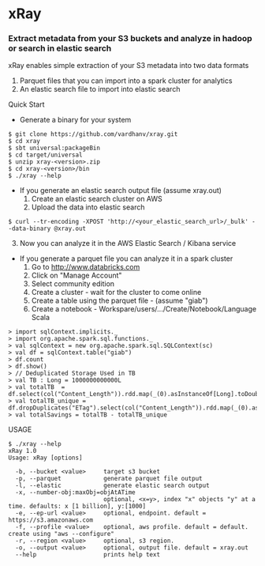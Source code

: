 #  xRay 
### Extract metadata from your S3 buckets and analyze in hadoop or search in elastic search


xRay enables simple extraction of your S3 metadata into two data formats
1. Parquet files that you can import into a spark cluster for analytics
2. An elastic search file to import into elastic search 

Quick Start

- Generate a binary for your system 
```
$ git clone https://github.com/vardhanv/xray.git
$ cd xray
$ sbt universal:packageBin
$ cd target/universal
$ unzip xray-<version>.zip
$ cd xray-<version>/bin
$ ./xray --help
```

- If you generate an elastic search output file (assume xray.out)
  1. Create an elastic search cluster on AWS
  2. Upload the data into elastic search
```
$ curl --tr-encoding -XPOST 'http://<your_elastic_search_url>/_bulk' --data-binary @xray.out
```
  3. Now you can analyze it in the AWS Elastic Search / Kibana service
  
- If you generate a parquet file you can analyze it in a spark cluster
  1. Go to http://www.databricks.com
  2. Click on "Manage Account" 
  3. Select community edition
  4. Create a cluster - wait for the cluster to come online
  5. Create a table using the parquet file - (assume "giab")
  6. Create a notebook - Workspare/users/.../Create/Notebook/Language Scala
```
> import sqlContext.implicits._
> import org.apache.spark.sql.functions._
> val sqlContext = new org.apache.spark.sql.SQLContext(sc)
> val df = sqlContext.table("giab")
> df.count
> df.show()
> // Deduplicated Storage Used in TB
> val TB : Long = 1000000000000L
> val totalTB  = df.select(col("Content_Length")).rdd.map(_(0).asInstanceOf[Long].toDouble/TB).reduce(_+_)
> val totalTB_unique = df.dropDuplicates("ETag").select(col("Content_Length")).rdd.map(_(0).asInstanceOf[Long].toDouble/TB).reduce(_+_)
> val totalSavings = totalTB - totalTB_unique
```

USAGE
```
$ ./xray --help
xRay 1.0
Usage: xRay [options]

  -b, --bucket <value>     target s3 bucket
  -p, --parquet            generate parquet file output
  -l, --elastic            generate elastic search output
  -x, --number-obj:maxObj=objAtATime
                           optional, <x=y>, index "x" objects "y" at a time. defaults: x [1 billion], y:[1000]
  -e, --ep-url <value>     optional, endpoint. default = https://s3.amazonaws.com
  -f, --profile <value>    optional, aws profile. default = default. create using "aws --configure"
  -r, --region <value>     optional, s3 region.
  -o, --output <value>     optional, output file. default = xray.out
  --help                   prints help text
```
